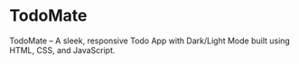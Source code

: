 # TodoMate
TodoMate – A sleek, responsive Todo App with Dark/Light Mode built using HTML, CSS, and JavaScript.
